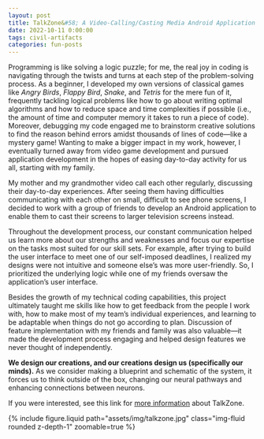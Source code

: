 ```yaml
---
layout: post
title: TalkZone&#58; A Video-Calling/Casting Media Android Application
date: 2022-10-11 0:00:00
tags: civil-artifacts
categories: fun-posts
---
```


Programming is like solving a logic puzzle; for me, the real joy in coding is navigating through the twists and turns at each step of the problem-solving process. As a beginner, I developed my own versions of classical games like _Angry Birds_, _Flappy Bird_, _Snake_, and _Tetris_ for the mere fun of it, frequently tackling logical problems like how to go about writing optimal algorithms and how to reduce space and time complexities if possible (i.e., the amount of time and computer memory it takes to run a piece of code). Moreover, debugging my code engaged me to brainstorm creative solutions to find the reason behind errors amidst thousands of lines of code—like a mystery game! Wanting to make a bigger impact in my work, however, I eventually turned away from video game development and pursued application development in the hopes of easing day-to-day activity for us all, starting with my family.

My mother and my grandmother video call each other regularly, discussing their day-to-day experiences. After seeing them having difficulties communicating with each other on small, difficult to see phone screens, I decided to work with a group of friends to develop an Android application to enable them to cast their screens to larger television screens instead.

Throughout the development process, our constant communication helped us learn more about our strengths and weaknesses and focus our expertise on the tasks most suited for our skill sets. For example, after trying to build the user interface to meet one of our self-imposed deadlines, I realized my designs were not intuitive and someone else’s was more user-friendly. So, I prioritized the underlying logic while one of my friends oversaw the application’s user interface.

Besides the growth of my technical coding capabilities, this project ultimately taught me skills like how to get feedback from the people I work with, how to make most of my team’s individual experiences, and learning to be adaptable when things do not go according to plan. Discussion of feature implementation with my friends and family was also valuable—it made the development process engaging and helped design features we never thought of independently.

__We design our creations, and our creations design us (specifically our minds).__ As we consider making a blueprint and schematic of the system, it forces us to think outside of the box, changing our neural pathways and enhancing connections between neurons.

If you were interested, see this link for [more information] about TalkZone.

[more information]: https://sites.google.com/view/anubhav-sen/software-development-projects/talkzone?authuser=0

<div class="row mt-3">
    <div class="col-sm mt-3 mt-md-0">
        {% include figure.liquid path="assets/img/talkzone.jpg" class="img-fluid rounded z-depth-1" zoomable=true %}
    </div>
</div>